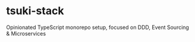 # tsuki-stack
Opinionated TypeScript monorepo setup, focused on DDD, Event Sourcing &amp; Microservices 
